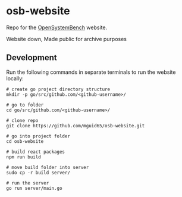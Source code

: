 # osb-website

Repo for the [OpenSystemBench](https://github.com/mguid65/OpenSystemBench) website.

Website down, Made public for archive purposes

## Development

Run the following commands in separate terminals to run the website locally:

```
# create go project directory structure
mkdir -p go/src/github.com/<github-username>/

# go to folder
cd go/src/github.com/<github-username>/

# clone repo
git clone https://github.com/mguid65/osb-website.git

# go into project folder
cd osb-website

# build react packages
npm run build

# move build folder into server
sudo cp -r build server/

# run the server
go run server/main.go
```
